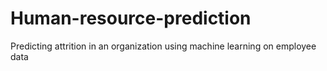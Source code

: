 # Human-resource-prediction
Predicting attrition in an organization using machine learning on employee data

